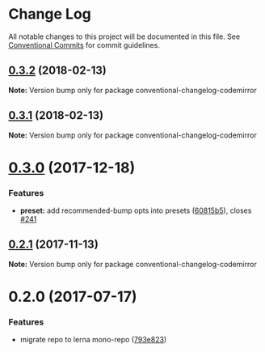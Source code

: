 # Change Log

All notable changes to this project will be documented in this file.
See [Conventional Commits](https://conventionalcommits.org) for commit guidelines.

<a name="0.3.2"></a>
## [0.3.2](https://github.com/stevemao/conventional-changelog-codemirror/compare/conventional-changelog-codemirror@0.3.1...conventional-changelog-codemirror@0.3.2) (2018-02-13)




**Note:** Version bump only for package conventional-changelog-codemirror

<a name="0.3.1"></a>
## [0.3.1](https://github.com/stevemao/conventional-changelog-codemirror/compare/conventional-changelog-codemirror@0.3.0...conventional-changelog-codemirror@0.3.1) (2018-02-13)




**Note:** Version bump only for package conventional-changelog-codemirror

<a name="0.3.0"></a>
# [0.3.0](https://github.com/stevemao/conventional-changelog-codemirror/compare/conventional-changelog-codemirror@0.2.1...conventional-changelog-codemirror@0.3.0) (2017-12-18)


### Features

* **preset:** add recommended-bump opts into presets ([60815b5](https://github.com/stevemao/conventional-changelog-codemirror/commit/60815b5)), closes [#241](https://github.com/stevemao/conventional-changelog-codemirror/issues/241)




<a name="0.2.1"></a>
## [0.2.1](https://github.com/stevemao/conventional-changelog-codemirror/compare/conventional-changelog-codemirror@0.2.0...conventional-changelog-codemirror@0.2.1) (2017-11-13)




**Note:** Version bump only for package conventional-changelog-codemirror

<a name="0.2.0"></a>
# 0.2.0 (2017-07-17)


### Features

* migrate repo to lerna mono-repo ([793e823](https://github.com/stevemao/conventional-changelog-codemirror/commit/793e823))
